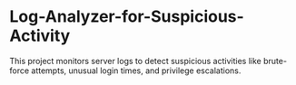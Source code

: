# Log-Analyzer-for-Suspicious-Activity
This project monitors server logs to detect suspicious activities like brute-force attempts, unusual login times, and privilege escalations.
